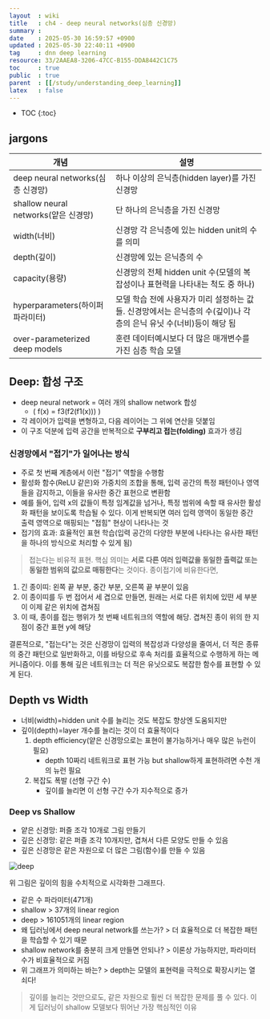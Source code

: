 ```yaml
---
layout  : wiki
title   : ch4 - deep neural networks(심층 신경망)
summary : 
date    : 2025-05-30 16:59:57 +0900
updated : 2025-05-30 22:40:11 +0900
tag     : dnn deep learning
resource: 33/2AAEA8-3206-47CC-B155-DDA8442C1C75
toc     : true
public  : true
parent  : [[/study/understanding_deep_learning]]
latex   : false
---
```

* TOC
{:toc}

## jargons


| 개념                                 | 설명                                                                                                                |
| ----------------                     | -----------------------------                                                                                       |
| deep neural networks(심층 신경망)    | 하나 이상의 은닉층(hidden layer)를 가진 신경망                                                                      |
| shallow neural networks(얕은 신경망) | 단 하나의 은닉층을 가진 신경망                                                                                      |
| width(너비)                          | 신경망 각 은닉층에 있는 hidden unit의 수를 의미                                                                     |
| depth(깊이)                          | 신경망에 있는 은닉층의 수                                                                                           |
| capacity(용량)                       | 신경망의 전체 hidden unit 수(모델의 복잡성이나 표현력을 나타내는 척도 중 하나)                                      |
| hyperparameters(하이퍼파라미터)      | 모델 학습 전에 사용자가 미리 설정하는 값들. 신경망에서는 은닉층의 수(깊이)나 각 층의 은닉 유닛 수(너비)등이 해당 됨 |
| over-parameterized deep models       | 훈련 데이터예시보다 더 많은 매개변수를 가진 심층 학습 모델                                                          |



## Deep: 합성 구조
- deep neural network = 여러 개의 shallow network 합성
    - \( f(x) = f3(f2(f1(x))) \)
- 각 레이어가 입력을 변형하고, 다음 레이어는 그 위에 연산을 덧붙임
- 이 구조 덕분에 입력 공간을 반복적으로 **구부리고 접는(folding)** 효과가 생김

### 신경망에서 "접기"가 일어나는 방식
- 주로 첫 번째 계층에서 이런 "접기" 역할을 수행함
- 활성화 함수(ReLU 같은)와 가중치의 조합을 통해, 입력 공간의 특정 패턴이나 영역들을 감지하고, 이들을 유사한 중간 표현으로 변환함
- 예를 들어, 입력 x의 값들이 특정 임계값을 넘거나, 특정 범위에 속할 때 유사한 활성화 패턴을 보이도록 학습될 수 있다. 이게 반복되면 여러 입력 영역이 동일한 중간 출력 영역으로 매핑되는 "접힘" 현상이 나타나는 것
- 접기의 효과: 효율적인 표현 학습(입력 공간의 다양한 부분에 나타나는 유사한 패턴을 하나의 방식으로 처리할 수 있게 됨)

> 접는다는 비유적 표현. 핵심 의미는 **서로 다른 여러 입력값을 동일한 출력값 또는 동일한 범위의 값으로 매핑한다**는 것이다.
종이접기에 비유한다면,
1. 긴 종이띠: 왼쪽 끝 부분, 중간 부분, 오른쪽 끝 부분이 있음
2. 이 종이띠를 두 번 접어서 세 겹으로 만들면, 원래는 서로 다른 위치에 있떤 세 부분이 이제 같은 위치에 겹쳐짐
3. 이 때, 종이를 접는 행위가 첫 번째 네트워크의 역할에 해당. 겹쳐진 종이 위의 한 지점이 중간 표현 y에 해당

결론적으로, "접는다"는 것은 신경망이 입력의 복잡성과 다양성을 줄여서, 더 적은 종류의 중간 패턴으로 일반화하고, 이를 바탕으로 후속 처리를 효율적으로 수행하게 하는 메커니즘이다. 이를 통해 깊은 네트워크는 더 적은 유닛으로도 복잡한 함수를 표현할 수 있게 된다.




## Depth vs Width
- 너비(width)=hidden unit 수를 늘리는 것도 복잡도 향상엔 도움되지만
- 깊이(depth)=layer 개수를 늘리는 것이 더 효율적이다
    1. depth efficiency(얕은 신경망으로는 표현이 불가능하거나 매우 많은 뉴런이 필요)
        - depth 10짜리 네트워크로 표현 가능 but shallow하게 표현하려면 수천 개의 뉴런 필요
    2. 복잡도 폭발 (선형 구간 수)
        - 깊이를 늘리면 이 선형 구간 수가 지수적으로 증가


### Deep vs Shallow
- 얕은 신경망: 퍼즐 조각 10개로 그림 만들기
- 깊은 신경망: 같은 퍼즐 조각 10개지만, 겹쳐서 다른 모양도 만들 수 있음
- 깊은 신경망은 같은 자원으로 더 많은 그림(함수)를 만들 수 있음

![deep](https://i.imgur.com/jCGcMmU.png)

위 그림은 깊이의 힘을 수치적으로 시각화한 그래프다.

- 같은 수 파라미터(471개)
- shallow > 37개의 linear region
- deep > 161051개의 linear region
- 왜 딥러닝에서 deep neural network를 쓰는가? > 더 효율적으로 더 복잡한 패턴을 학습할 수 있기 때문
- shallow network를 충분히 크게 만들면 안되나? > 이론상 가능하지만, 파라미터 수가 비효율적으로 커짐
- 위 그래프가 의미하는 바는? > depth는 모델의 표현력을 극적으로 확장시키는 열쇠다!

> 깊이를 늘리는 것만으로도, 같은 자원으로 훨씬 더 복잡한 문제를 풀 수 있다. 이게 딥러닝이 shallow 모델보다 뛰어난 가장 핵심적인 이유

